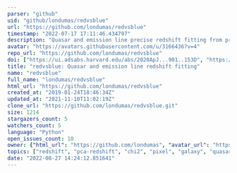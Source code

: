 ```yaml
---
parser: "github"
uid: "github/londumas/redvsblue"
url: "https://github.com/londumas/redvsblue"
timestamp: "2022-07-17 17:11:46.434797"
description: "Quasar and emission line precise redshift fitting from prior"
avatar: "https://avatars.githubusercontent.com/u/3166436?v=4"
repo_url: "https://github.com/londumas/redvsblue"
doi: ["https://ui.adsabs.harvard.edu/abs/2020ApJ...901..153D", "https://ui.adsabs.harvard.edu/abs/2021ascl.soft06017D/abstract"]
title: "redvsblue: Quasar and emission line redshift fitting"
name: "redvsblue"
full_name: "londumas/redvsblue"
html_url: "https://github.com/londumas/redvsblue"
created_at: "2019-01-24T18:46:34Z"
updated_at: "2021-11-10T11:02:19Z"
clone_url: "https://github.com/londumas/redvsblue.git"
size: 1214
stargazers_count: 5
watchers_count: 5
language: "Python"
open_issues_count: 10
owner: {"html_url": "https://github.com/londumas", "avatar_url": "https://avatars.githubusercontent.com/u/3166436?v=4", "login": "londumas", "type": "User"}
topics: ["redshift", "pca-redshift", "chi2", "pixel", "galaxy", "quasar"]
date: "2022-08-27 14:24:12.851641"
---
```

